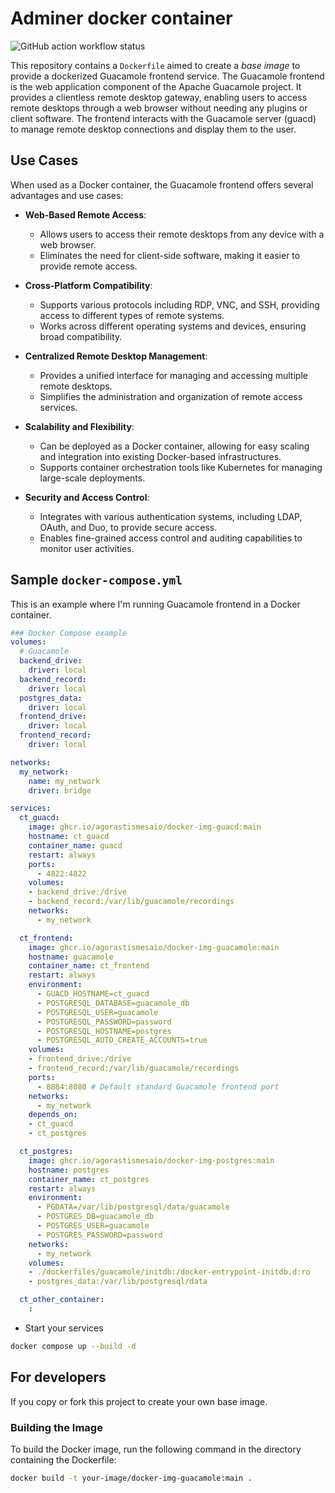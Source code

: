 # Adminer docker container

![GitHub action workflow status](https://github.com/AgorastisMesaio/docker-img-guacamole/actions/workflows/docker-publish.yml/badge.svg)

This repository contains a `Dockerfile` aimed to create a *base image* to provide a dockerized Guacamole frontend service. The Guacamole frontend is the web application component of the Apache Guacamole project. It provides a clientless remote desktop gateway, enabling users to access remote desktops through a web browser without needing any plugins or client software. The frontend interacts with the Guacamole server (guacd) to manage remote desktop connections and display them to the user.

## Use Cases

When used as a Docker container, the Guacamole frontend offers several advantages and use cases:

- **Web-Based Remote Access**:
  - Allows users to access their remote desktops from any device with a web browser.
  - Eliminates the need for client-side software, making it easier to provide remote access.

- **Cross-Platform Compatibility**:
  - Supports various protocols including RDP, VNC, and SSH, providing access to different types of remote systems.
  - Works across different operating systems and devices, ensuring broad compatibility.

- **Centralized Remote Desktop Management**:
  - Provides a unified interface for managing and accessing multiple remote desktops.
  - Simplifies the administration and organization of remote access services.

- **Scalability and Flexibility**:
  - Can be deployed as a Docker container, allowing for easy scaling and integration into existing Docker-based infrastructures.
  - Supports container orchestration tools like Kubernetes for managing large-scale deployments.

- **Security and Access Control**:
  - Integrates with various authentication systems, including LDAP, OAuth, and Duo, to provide secure access.
  - Enables fine-grained access control and auditing capabilities to monitor user activities.

## Sample `docker-compose.yml`

This is an example where I'm running Guacamole frontend in a Docker container.

```yaml
### Docker Compose example
volumes:
  # Guacamole
  backend_drive:
    driver: local
  backend_record:
    driver: local
  postgres_data:
    driver: local
  frontend_drive:
    driver: local
  frontend_record:
    driver: local

networks:
  my_network:
    name: my_network
    driver: bridge

services:
  ct_guacd:
    image: ghcr.io/agorastismesaio/docker-img-guacd:main
    hostname: ct_guacd
    container_name: guacd
    restart: always
    ports:
      - 4822:4822
    volumes:
    - backend_drive:/drive
    - backend_record:/var/lib/guacamole/recordings
    networks:
      - my_network

  ct_frontend:
    image: ghcr.io/agorastismesaio/docker-img-guacamole:main
    hostname: guacamole
    container_name: ct_frontend
    restart: always
    environment:
      - GUACD_HOSTNAME=ct_guacd
      - POSTGRESQL_DATABASE=guacamole_db
      - POSTGRESQL_USER=guacamole
      - POSTGRESQL_PASSWORD=password
      - POSTGRESQL_HOSTNAME=postgres
      - POSTGRESQL_AUTO_CREATE_ACCOUNTS=true
    volumes:
    - frontend_drive:/drive
    - frontend_record:/var/lib/guacamole/recordings
    ports:
      - 8884:8080 # Default standard Guacamole frontend port
    networks:
      - my_network
    depends_on:
    - ct_guacd
    - ct_postgres

  ct_postgres:
    image: ghcr.io/agorastismesaio/docker-img-postgres:main
    hostname: postgres
    container_name: ct_postgres
    restart: always
    environment:
      - PGDATA=/var/lib/postgresql/data/guacamole
      - POSTGRES_DB=guacamole_db
      - POSTGRES_USER=guacamole
      - POSTGRES_PASSWORD=password
    networks:
      - my_network
    volumes:
    - ./dockerfiles/guacamole/initdb:/docker-entrypoint-initdb.d:ro
    - postgres_data:/var/lib/postgresql/data

  ct_other_container:
    :
```

- Start your services

```sh
docker compose up --build -d
```

## For developers

If you copy or fork this project to create your own base image.

### Building the Image

To build the Docker image, run the following command in the directory containing the Dockerfile:

```sh
docker build -t your-image/docker-img-guacamole:main .
```
